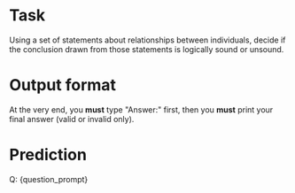 # Task
Using a set of statements about relationships between individuals, decide if the conclusion drawn from those statements is logically sound or unsound.

# Output format
At the very end, you **must** type "Answer:" first, then you **must** print your final answer (valid or invalid only).

# Prediction
Q: {question_prompt}